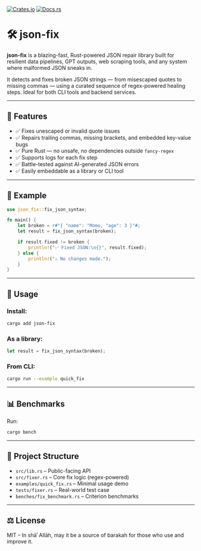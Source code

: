 [![Crates.io](https://img.shields.io/crates/v/json-fix.svg)](https://crates.io/crates/json-fix)
[![Docs.rs](https://docs.rs/json-fix/badge.svg)](https://docs.rs/json-fix)

# 🛠️ json-fix

**json-fix** is a blazing-fast, Rust-powered JSON repair library built for resilient data pipelines, GPT outputs, web scraping tools, and any system where malformed JSON sneaks in.

It detects and fixes broken JSON strings — from misescaped quotes to missing commas — using a curated sequence of regex-powered healing steps. Ideal for both CLI tools and backend services.

---

## 🚀 Features

- ✅ Fixes unescaped or invalid quote issues
- ✅ Repairs trailing commas, missing brackets, and embedded key-value bugs
- ✅ Pure Rust — no unsafe, no dependencies outside `fancy-regex`
- ✅ Supports logs for each fix step
- ✅ Battle-tested against AI-generated JSON errors
- ✅ Easily embeddable as a library or CLI tool

---

## 🧪 Example

```rust
use json_fix::fix_json_syntax;

fn main() {
    let broken = r#"{ "name": "Momo, "age": 3 }"#;
    let result = fix_json_syntax(broken);

    if result.fixed != broken {
        println!("✅ Fixed JSON:\n{}", result.fixed);
    } else {
        println!("⚠️ No changes made.");
    }
}
```

---

## 📂 Usage

### Install:

```bash
cargo add json-fix
```

### As a library:

```rust
let result = fix_json_syntax(broken);
```

### From CLI:

```bash
cargo run --example quick_fix
```

---

## 📊 Benchmarks

Run:

```bash
cargo bench
```

---

## 📁 Project Structure

- `src/lib.rs` – Public-facing API
- `src/fixer.rs` – Core fix logic (regex-powered)
- `examples/quick_fix.rs` – Minimal usage demo
- `tests/fixer.rs` – Real-world test case
- `benches/fix_benchmark.rs` – Criterion benchmarks

---

## ⚖️ License

MIT – In shāʾ Allāh, may it be a source of barakah for those who use and improve it.
